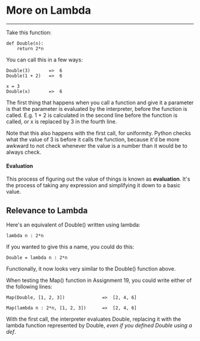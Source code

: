 # More on Lambda

---

Take this function:

	def Double(n):
		return 2*n
		
You can call this in a few ways:

	Double(3) 		=> 	6
	Double(1 + 2) 	=> 	6
	
	x = 3
	Double(x)		=>	6
	
The first thing that happens when you call a function and give it a parameter is that the parameter is evaluated by the interpreter, before the function is called. E.g. 1 + 2 is calculated in the second line before the function is called, or x is replaced by 3 in the fourth line.

Note that this also happens with the first call, for uniformity. Python checks what the value of 3 is before it calls the function, because it'd be more awkward to not check whenever the value is a number than it would be to always check.

#### Evaluation

This process of figuring out the value of things is known as **evaluation**. It's the process of taking any expression and simplifying it down to a basic value.

## Relevance to Lambda

Here's an equivalent of Double() written using lambda:

	lambda n : 2*n
	
If you wanted to give this a name, you could do this:

	Double = lambda n : 2*n
	
Functionally, it now looks very similar to the Double() function above.

When testing the Map() function in Assignment 19, you could write either of the following lines:

	Map(Double, [1, 2, 3])				=>	[2, 4, 6]
	
	Map(lambda n : 2*n, [1, 2, 3])		=>	[2, 4, 6]
	
With the first call, the interpreter evaluates Double, replacing it with the lambda function represented by Double, *even if you defined Double using a def*.